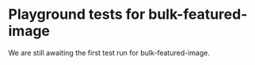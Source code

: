 # Playground tests for bulk-featured-image
We are still awaiting the first test run for bulk-featured-image.
